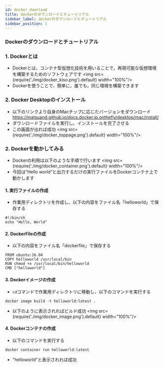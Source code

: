 ```yaml
---
id: docker_download
title: dockerのダウンロードとチュートリアル
sidebar_label: dockerのダウンロードとチュートリアル
sidebar_position: 1
---
```


### Dockerのダウンロードとチュートリアル

### 1. Dockerとは

  - Dockerとは、コンテナ型仮想化技術を用いることで，再現可能な仮想環境を構築するためのソフトウェアです
  <img src={require('./img/docker_kiso.png').default} width="100%"/>
  - Dockerを使うことで、簡単に，誰でも，同じ環境を構築できます

### 2. Docker Desktopのインストール

  - 以下のリンクより自身のMacチップに応じたバージョンをダウンロード
    https://matsuand.github.io/docs.docker.jp.onthefly/desktop/mac/install/
  - ダウンロードファイルを実行し、インストールを完了させる
  - この画面が出れば成功
  <img src={require('./img/docker_toppage.png').default} width="100%"/>

### 2. Dockerを動かしてみる
  - Dockerの利用は以下のような手順で行います
  <img src={require('./img/docker_container.png').default} width="100%"/>
  - 今回は“Hello world”と出力するだけの実行ファイルをDockerコンテナ上で動かします
  
  #### 1. 実行ファイルの作成
  - 作業用ディレクトリを作成し、以下の内容をファイル名「helloworld」で保存する
  ```
  #!/bin/sh
  echo "Hello, World"
  ```
  
  #### 2. DockerFileの作成
  - 以下の内容をファイル名「dockerfile」で保存する
  ```
  FROM ubuntu:16.04
  COPY helloworld /usr/local/bin
  RUN chmod +x /usr/local/bin/helloworld
  CMD ["helloworld"]
  ```
  #### 3. Dockerイメージの作成
  - `cd`コマンドで作業用ディレクトリに移動し、以下のコマンドを実行する
  ```
  docker image build -t helloworld:latest .
  ```
  - 以下のように表示されればビルド成功
  <img src={require('./img/docker_image.png').default} width="100%"/>

  #### 4. Dockerコンテナの作成
  - 以下のコマンドを実行する
  ```
  docker container run helloworld:latest
  ```
  - "helloworld"と表示されれば成功
